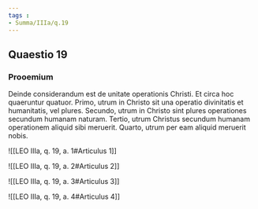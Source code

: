 ```yaml
---
tags : 
- Summa/IIIa/q.19
---
```


## Quaestio 19

### Prooemium

Deinde considerandum est de unitate operationis Christi. Et circa hoc quaeruntur quatuor. Primo, utrum in Christo sit una operatio divinitatis et humanitatis, vel plures. Secundo, utrum in Christo sint plures operationes secundum humanam naturam. Tertio, utrum Christus secundum humanam operationem aliquid sibi meruerit. Quarto, utrum per eam aliquid meruerit nobis.

![[LEO IIIa, q. 19, a. 1#Articulus 1]]

![[LEO IIIa, q. 19, a. 2#Articulus 2]]

![[LEO IIIa, q. 19, a. 3#Articulus 3]]

![[LEO IIIa, q. 19, a. 4#Articulus 4]]

